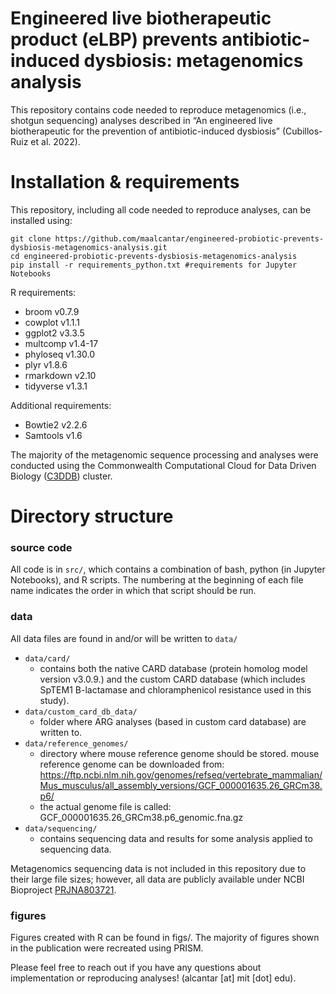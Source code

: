# Engineered live biotherapeutic product (eLBP) prevents antibiotic-induced dysbiosis: metagenomics analysis

This repository contains code needed to reproduce metagenomics (i.e., shotgun sequencing) analyses described in “An engineered live biotherapeutic for the prevention of antibiotic-induced dysbiosis” (Cubillos-Ruiz et al. 2022). 

# Installation & requirements  

This repository, including all code needed to reproduce analyses, can be installed using:

~~~
git clone https://github.com/maalcantar/engineered-probiotic-prevents-dysbiosis-metagenomics-analysis.git
cd engineered-probiotic-prevents-dysbiosis-metagenomics-analysis
pip install -r requirements_python.txt #requirements for Jupyter Notebooks 
~~~

R requirements:
* broom v0.7.9 
* cowplot v1.1.1 
* ggplot2 v3.3.5 
* multcomp v1.4-17 
* phyloseq v1.30.0 
* plyr v1.8.6
* rmarkdown v2.10
* tidyverse v1.3.1

Additional requirements: 
* Bowtie2 v2.2.6
* Samtools v1.6

The majority of the metagenomic sequence processing and analyses were conducted using the Commonwealth Computational Cloud for Data Driven Biology ([C3DDB](https://www.mghpcc.org/c3ddb/)) cluster.

# Directory structure

### source code

All code is in  <code>src/</code>, which contains a combination of bash, python (in Jupyter Notebooks), and R scripts. The numbering at the beginning of each file name indicates the order in which that script should be run. 

### data

All data files are found in and/or will be written to <code>data/</code>

* <code>data/card/</code>
  * contains both the native CARD database (protein homolog model version v3.0.9.) and the custom CARD database (which includes SpTEM1 B-lactamase and chloramphenicol resistance used in this study). 
* <code>data/custom_card_db_data/</code>
  * folder where ARG analyses (based in custom card database) are written to.
* <code>data/reference_genomes/</code>
  * directory where mouse reference genome should be stored.
  mouse reference genome can be downloaded from: https://ftp.ncbi.nlm.nih.gov/genomes/refseq/vertebrate_mammalian/Mus_musculus/all_assembly_versions/GCF_000001635.26_GRCm38.p6/
   * the actual genome file is called: GCF_000001635.26_GRCm38.p6_genomic.fna.gz
* <code>data/sequencing/</code> 
  * contains sequencing data and results for some analysis applied to sequencing data.

Metagenomics sequencing data is not included in this repository due to their large file sizes; however, all data are publicly available under NCBI Bioproject [PRJNA803721](https://www.ncbi.nlm.nih.gov/bioproject/?term=PRJNA803721).

### figures

Figures created with R can be found in figs/. The majority of figures shown in the publication were recreated using PRISM.

Please feel free to reach out if you have any questions about implementation or reproducing analyses! (alcantar [at] mit [dot] edu).
